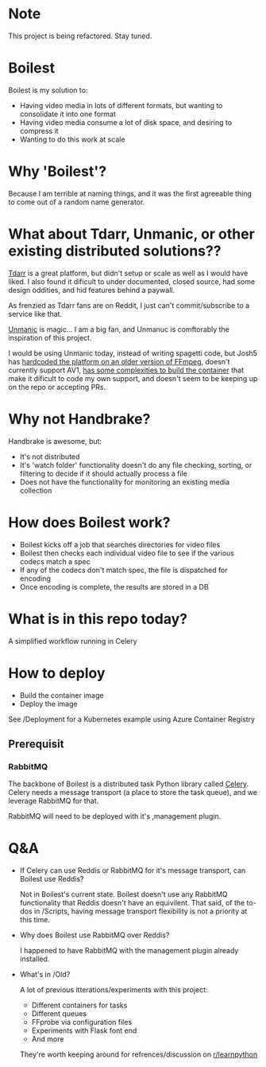 # Note

This project is being refactored.  Stay tuned.


# Boilest

Boilest is my solution to:

- Having video media in lots of different formats, but wanting to consolidate it into one format
- Having video media consume a lot of disk space, and desiring to compress it
- Wanting to do this work at scale

# Why 'Boilest'?

Because I am terrible at naming things, and it was the first agreeable thing to come out of a random name generator.

# What about Tdarr, Unmanic, or other existing distributed solutions??

[Tdarr](https://home.tdarr.io/) is a great platform, but didn't setup or scale as well as I would have liked.  I also found it dificult to under documented, closed source, had some design oddities, and hid features behind a paywall.

As frenzied as Tdarr fans are on Reddit, I just can't commit/subscribe to a service like that.

[Unmanic](https://github.com/Unmanic/unmanic/tree/master) is magic...  I am a big fan, and Unmanuc is comftorably the inspiration of this project.

I would be using Unmanic today, instead of writing spagetti code, but Josh5 has [hardcoded the platform on an older version of FFmpeg](https://github.com/Unmanic/unmanic/blob/master/docker/Dockerfile#L82), doesn't currently support AV1, [has some complexities to build the container](https://github.com/Unmanic/unmanic/blob/master/docker/README.md) that make it dificult to code my own support, and doesn't seem to be keeping up on the repo or accepting PRs.

# Why not Handbrake?

Handbrake is awesome, but:

- It's not distributed
- It's 'watch folder' functionality doesn't do any file checking, sorting, or filtering to decide if it should actually process a file
- Does not have the functionality for monitoring an existing media collection

# How does Boilest work?

- Boilest kicks off a job that searches directories for video files
- Boilest then checks each individual video file to see if the various codecs match a spec
- If any of the codecs don't match spec, the file is dispatched for encoding
- Once encoding is complete, the results are stored in a DB

 # What is in this repo today?

A simplified workflow running in Celery

# How to deploy

- Build the container image 
- Deploy the image

See /Deployment for a Kubernetes example using Azure Container Registry

## Prerequisit 

### RabbitMQ

The backbone of Boilest is a distributed task Python library called [Celery](https://docs.celeryq.dev/en/stable/getting-started/introduction.html). Celery needs a message transport (a place to store the task queue), and we leverage RabbitMQ for that.

RabbitMQ will need to be deployed with it's ,management plugin.

# Q&A

  * If Celery can use Reddis or RabbitMQ for it's message transport, can Boilest use Reddis?

    Not in Boilest's current state.  Boilest doesn't use any RabbitMQ functionality that Reddis doesn't have an equivilent.  That said, of the to-dos in /Scripts, having message transport flexibility is not a priority at this time.

- Why does Boilest use RabbitMQ over Reddis?

    I happened to have RabbitMQ with the management plugin already installed.

- What's in /Old?

  A lot of previous itterations/experiments with this project:
  - Different containers for tasks
  - Different queues
  - FFprobe via configuration files
  - Experiments with Flask font end
  - And more
  
  They're worth keeping around for refrences/discussion on [r/learnpython](https://www.reddit.com/r/learnpython/)